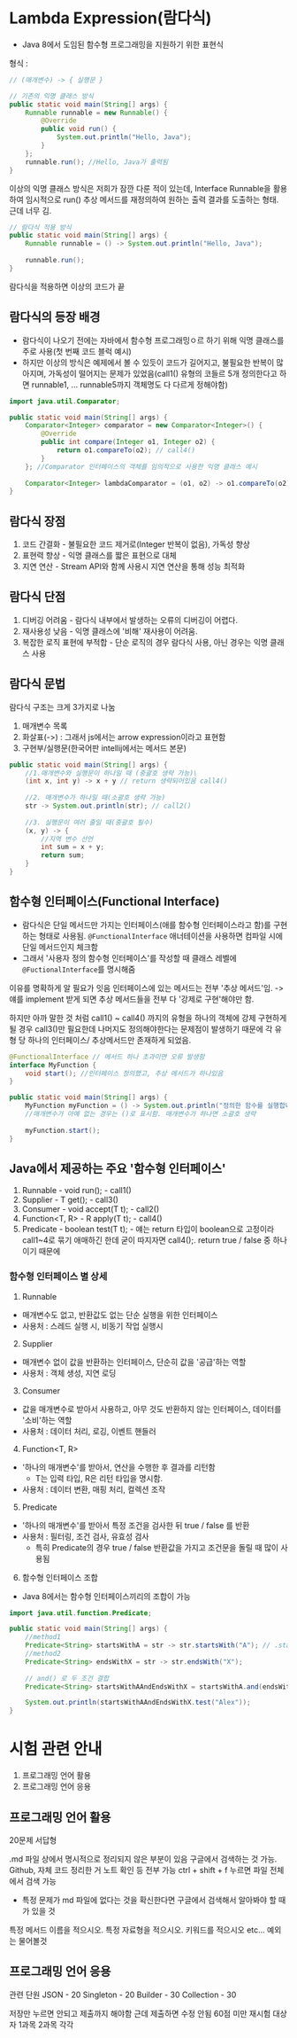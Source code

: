 # Lambda Expression(람다식)
- Java 8에서 도임된 함수형 프로그래밍을 지원하기 위한 표현식

형식 :

```java
// (매개변수) -> { 실행문 }

// 기존의 익명 클래스 방식
public static void main(String[] args) {
    Runnable runnable = new Runnable() {
        @Override
        public void run() {
            System.out.println("Hello, Java");
        }
    };
    runnable.run(); //Hello, Java가 출력됨
}
```
이상의 익명 클래스 방식은 저희가 잠깐 다룬 적이 있는데,
Interface Runnable을 활용하여 임시적으로 run() 추상 메서드를 재정의하여
원하는 출력 결과를 도출하는 형태. 근데 너무 김.
```java
// 람다식 적용 방식
public static void main(String[] args) {
    Runnable runnable = () -> System.out.println("Hello, Java");
    
    runnable.run();
}
```
람다식을 적용하면 이상의 코드가 끝

## 람다식의 등장 배경
- 람다식이 나오기 전에는 자바에서 함수형 프로그래밍ㅇ르 하기 위해 익명 클래스를 주로 사용(첫 번째 코드 블럭 예시)
- 하지만 이상의 방식은 예제에서 볼 수 있듯이 코드가 길어지고, 불필요한 반복이 많아지며,
가독성이 떨어지는 문제가 있었음(call1() 유형의 코들르 5개 정의한다고 하면 runnable1, ... runnable5까지 객체명도 다 다르게 정해야함)

```java
import java.util.Comparator;

public static void main(String[] args) {
    Comparator<Integer> comparator = new Comparator<Integer>() {
        @Override
        public int compare(Integer o1, Integer o2) {
            return o1.compareTo(o2); // call4()
        }
    }; //Comparator 인터페이스의 객체를 임의적으로 사용한 익명 클래스 예시
    
    Comparator<Integer> lambdaComparator = (o1, o2) -> o1.compareTo(o2);
}
```
## 람다식 장점
1. 코드 간결화 - 불필요한 코드 제거로(Integer 반복이 없음), 가독성 향상
2. 표현력 향상 - 익명 클래스를 짧은 표현으로 대체
3. 지연 연산 - Stream API와 함께 사용시 지연 연산을 통해 성능 최적화

## 람다식 단점
1. 디버깅 어려움 - 람다식 내부에서 발생하는 오류의 디버깅이 어렵다.
2. 재사용성 낮음 - 익명 클래스에 '비해' 재사용이 어려움.
3. 복잡한 로직 표현에 부적합 - 단순 로직의 경우 람다식 사용, 아닌 경우는 익명 클래스 사용

## 람다식 문법
람다식 구조는 크게 3가지로 나눔
1. 매개변수 목록
2. 화살표(->) : 그래서 js에서는 arrow expression이라고 표현함
3. 구현부/실행문(한국어판 intellij에서는 메서드 본문)

```java
public static void main(String[] args) {
    //1.매개변수와 실행문이 하나일 때 (중괄호 생략 가능)\
    (int x, int y) -> x + y // return 생략되어있음 call4()
    
    //2. 매개변수가 하나일 때(소괄호 생략 가능)
    str -> System.out.println(str); // call2()
    
    //3. 실행문이 여러 줄일 때(중괄호 필수)
    (x, y) -> {
        //지역 변수 선언
        int sum = x + y;
        return sum;
    }
}
```

## 함수형 인터페이스(Functional Interface)
- 람다식은 단일 메서드만 가지는 인터페이스(애를 함수형 인터페이스라고 함)를 구현하는 형태로 사용됨.
`@FunctionalInterface` 애너테이션을 사용하면 컴파일 시에 단일 메서드인지 체크함
- 그래서 '사용자 정의 함수형 인터페이스'를 작성할 때 클래스 레벨에 `@FuctionalInterface`를 명시해줌

이유를 명확하게 알 필요가 잇음
인터페이스에 있는 메서드는 전부 '추상 메서드'임. -> 얘를 implement 받게 되면 추상 메서드들을
전부 다 '강제로 구현'해야만 함.

하지만 아까 말한 것 처럼 call1() ~ call4() 까지의 유형을 하나의 객체에 강제 구현하게 될 경우
call3()만 필요한데 나머지도 정의해야한다는 문제점이 발생하기 때문에 각 유형 당 하나의 인터페이스/
추상메서드만 존재하게 되었음.

```java
@FunctionalInterface // 메서드 하나 초과이면 오류 발생함
interface MyFunction {
    void start(); //인터페이스 정의했고, 추상 메서드가 하나있음
}

public static void main(String[] args) {
    MyFunction myFunction = () -> System.out.println("정의한 함수를 실행합니다.");
    //매개변수가 아예 없는 경우는 ()로 표시함. 매개변수가 하나면 소괄호 생략
    
    myFunction.start();
}
```

## Java에서 제공하는 주요 '함수형 인터페이스'
1. Runnable - void run(); - call1()
2. Supplier - T get(); - call3()
3. Consumer - void accept(T t); - call2()
4. Function<T, R> - R apply(T t); - call4()
5. Predicate - boolean test(T t); - 얘는 return 타입이 boolean으로 고정이라 
call1~4로 묶기 애매하긴 한데 굳이 따지자면 call4();. return true / false 중 하나이기 때문에

### 함수형 인터페이스 별 상세
1. Runnable
- 매개변수도 없고, 반환값도 없는 단순 실행을 위한 인터페이스
- 사용처 : 스레드 실행 시, 비동기 작업 실행시
2. Supplier
- 매개변수 없이 값을 반환하는 인터페이스, 단순히 값을 '공급'하는 역할
- 사용처 : 객체 생성, 지연 로딩
3. Consumer
- 값을 매개변수로 받아서 사용하고, 아무 것도 반환하지 않는 인터페이스, 데이터를 '소비'하는 역할
- 사용처 : 데이터 처리, 로깅, 이벤트 핸들러
4. Function<T, R>
- '하나의 매개변수'를 받아서, 연산을 수행한 후 결과를 리턴함
  - T는 입력 타입, R은 리턴 타입을 명시함.
- 사용처 : 데이터 변환, 매핑 처리, 컬렉션 조작
5. Predicate
- '하나의 매개변수'를 받아서 특정 조건을 검사한 뒤 true / false 를 반환
- 사용처 : 필터링, 조건 검사, 유효성 검사
  - 특히 Predicate의 경우 true / false 반환값을 가지고 조건문을 돌릴 때 많이 사용됨
6. 함수형 인터페이스 조합
- Java 8에서는 함수형 인터페이스끼리의 조합이 가능

```java
import java.util.function.Predicate;

public static void main(String[] args) {
    //method1
    Predicate<String> startsWithA = str -> str.startsWith("A"); // .startsWith() String 클래스에 있는 메서드 
    //method2
    Predicate<String> endsWithX = str -> str.endsWith("X");
    
    // and() 로 두 조건 결합
    Predicate<String> startsWithAAndEndsWithX = startsWithA.and(endsWithX);

    System.out.println(startsWithAAndEndsWithX.test("Alex"));
}
```


# 시험 관련 안내
1. 프로그래밍 언어 활용
2. 프로그래밍 언어 응용

## 프로그래밍 언어 활용
20문제 서답형

.md 파일 상에서 명시적으로 정리되지 않은 부분이 있음
구글에서 검색하는 것 가능.
Github, 자체 코드 정리한 거 노트 확인 등 전부 가능
ctrl + shift + f 누르면 파일 전체에서 검색 가능

- 특정 문제가 md 파일에 없다는 것을 확신한다면 구글에서 검색해서 알아봐야 할 때가 있을 것

특정 메서드 이름을 적으시오.
특정 자료형을 적으시오.
키워드를 적으시오 etc...
예외는 물어볼것

## 프로그래밍 언어 응용
관련 단원
JSON - 20
Singleton - 20
Builder - 30
Collection - 30

저장만 누르면 안되고 제출까지 해야함
근데 제출하면 수정 안됨
60점 미만 재시험 대상자
1과목 2과목 각각
